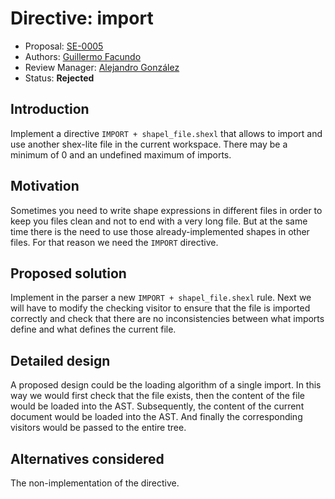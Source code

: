 # Directive: import

* Proposal: [SE-0005](0005-import-directive.md)
* Authors: [Guillermo Facundo](https://github.com/thewilly)
* Review Manager: [Alejandro González](https://github.com/alejgh)
* Status: **Rejected**

## Introduction

Implement a directive `IMPORT + shapel_file.shexl` that allows to import
and use another shex-lite file in the current workspace. There may be a minimum of 0 and an undefined maximum of imports.

## Motivation

Sometimes you need to write shape expressions in different files in order to
keep you files clean and not to end with a very long file. But at the same time
there is the need to use those already-implemented shapes in other files.
For that reason we need the `IMPORT` directive.

## Proposed solution

Implement in the parser a new `IMPORT + shapel_file.shexl` rule. Next we will
have to modify the checking visitor to ensure that the file is imported
correctly and check that there are no inconsistencies between what imports
define and what defines the current file.

## Detailed design

A proposed design could be the loading algorithm of a single import. In this
way we would first check that the file exists, then the content of the file
would be loaded into the AST. Subsequently, the content of the current document
would be loaded into the AST. And finally the corresponding visitors would be
passed to the entire tree.

## Alternatives considered

The non-implementation of the directive.
